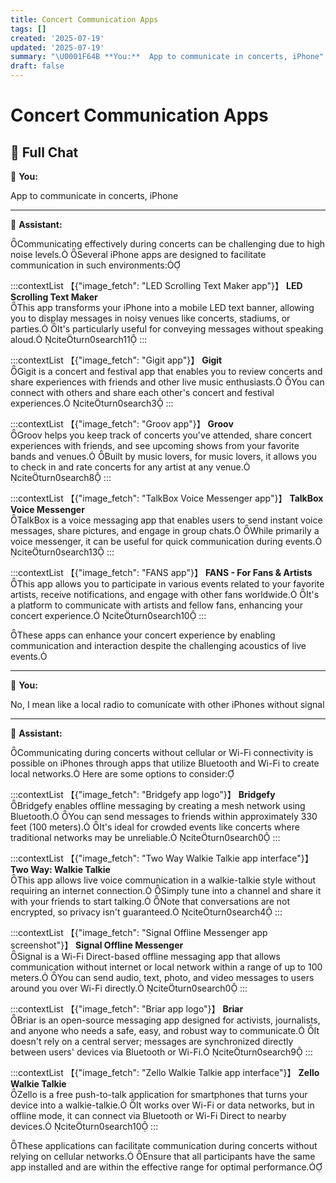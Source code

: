 ```yaml
---
title: Concert Communication Apps
tags: []
created: '2025-07-19'
updated: '2025-07-19'
summary: "\U0001F64B **You:**  App to communicate in concerts, iPhone"
draft: false
---
```


# Concert Communication Apps

## 🧠 Full Chat

🙋 **You:**

App to communicate in concerts, iPhone

---

🤖 **Assistant:**

Communicating effectively during concerts can be challenging due to high noise levels. Several iPhone apps are designed to facilitate communication in such environments:

:::contextList
【{"image_fetch": "LED Scrolling Text Maker app"}】
**LED Scrolling Text Maker**  
This app transforms your iPhone into a mobile LED text banner, allowing you to display messages in noisy venues like concerts, stadiums, or parties. It's particularly useful for conveying messages without speaking aloud. citeturn0search11
:::

:::contextList
【{"image_fetch": "Gigit app"}】
**Gigit**  
Gigit is a concert and festival app that enables you to review concerts and share experiences with friends and other live music enthusiasts. You can connect with others and share each other's concert and festival experiences. citeturn0search3
:::

:::contextList
【{"image_fetch": "Groov app"}】
**Groov**  
Groov helps you keep track of concerts you've attended, share concert experiences with friends, and see upcoming shows from your favorite bands and venues. Built by music lovers, for music lovers, it allows you to check in and rate concerts for any artist at any venue. citeturn0search8
:::

:::contextList
【{"image_fetch": "TalkBox Voice Messenger app"}】
**TalkBox Voice Messenger**  
TalkBox is a voice messaging app that enables users to send instant voice messages, share pictures, and engage in group chats. While primarily a voice messenger, it can be useful for quick communication during events. citeturn0search13
:::

:::contextList
【{"image_fetch": "FANS app"}】
**FANS - For Fans & Artists**  
This app allows you to participate in various events related to your favorite artists, receive notifications, and engage with other fans worldwide. It's a platform to communicate with artists and fellow fans, enhancing your concert experience. citeturn0search10
:::

These apps can enhance your concert experience by enabling communication and interaction despite the challenging acoustics of live events.

---

🙋 **You:**

No, I mean like a local radio to comunícate with other iPhones without signal

---

🤖 **Assistant:**

Communicating during concerts without cellular or Wi-Fi connectivity is possible on iPhones through apps that utilize Bluetooth and Wi-Fi to create local networks. Here are some options to consider:

:::contextList
【{"image_fetch": "Bridgefy app logo"}】
**Bridgefy**  
Bridgefy enables offline messaging by creating a mesh network using Bluetooth. You can send messages to friends within approximately 330 feet (100 meters). It's ideal for crowded events like concerts where traditional networks may be unreliable. citeturn0search0
:::

:::contextList
【{"image_fetch": "Two Way Walkie Talkie app interface"}】
**Two Way: Walkie Talkie**  
This app allows live voice communication in a walkie-talkie style without requiring an internet connection. Simply tune into a channel and share it with your friends to start talking. Note that conversations are not encrypted, so privacy isn't guaranteed. citeturn0search4
:::

:::contextList
【{"image_fetch": "Signal Offline Messenger app screenshot"}】
**Signal Offline Messenger**  
Signal is a Wi-Fi Direct-based offline messaging app that allows communication without internet or local network within a range of up to 100 meters. You can send audio, text, photo, and video messages to users around you over Wi-Fi directly. citeturn0search0
:::

:::contextList
【{"image_fetch": "Briar app logo"}】
**Briar**  
Briar is an open-source messaging app designed for activists, journalists, and anyone who needs a safe, easy, and robust way to communicate. It doesn't rely on a central server; messages are synchronized directly between users' devices via Bluetooth or Wi-Fi. citeturn0search9
:::

:::contextList
【{"image_fetch": "Zello Walkie Talkie app interface"}】
**Zello Walkie Talkie**  
Zello is a free push-to-talk application for smartphones that turns your device into a walkie-talkie. It works over Wi-Fi or data networks, but in offline mode, it can connect via Bluetooth or Wi-Fi Direct to nearby devices. citeturn0search10
:::

These applications can facilitate communication during concerts without relying on cellular networks. Ensure that all participants have the same app installed and are within the effective range for optimal performance.